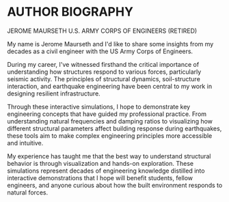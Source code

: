 # AUTHOR BIOGRAPHY

JEROME MAURSETH
U.S. ARMY CORPS OF ENGINEERS (RETIRED)

My name is Jerome Maurseth and I'd like to share some insights from my decades as a civil engineer with the US Army Corps of Engineers. 

During my career, I've witnessed firsthand the critical importance of understanding how structures respond to various forces, particularly seismic activity. The principles of structural dynamics, soil-structure interaction, and earthquake engineering have been central to my work in designing resilient infrastructure.

Through these interactive simulations, I hope to demonstrate key engineering concepts that have guided my professional practice. From understanding natural frequencies and damping ratios to visualizing how different structural parameters affect building response during earthquakes, these tools aim to make complex engineering principles more accessible and intuitive.

My experience has taught me that the best way to understand structural behavior is through visualization and hands-on exploration. These simulations represent decades of engineering knowledge distilled into interactive demonstrations that I hope will benefit students, fellow engineers, and anyone curious about how the built environment responds to natural forces.